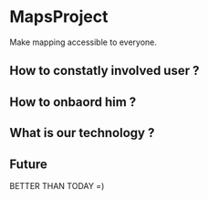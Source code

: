 # MapsProject

Make mapping accessible to everyone.

## How to constatly involved user ?


## How to onbaord him ?


## What is our technology ?


## Future
























BETTER THAN TODAY =)





